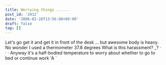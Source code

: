 ```yaml
---
title: Worrying things ......
post_id: '3412'
date: '2006-02-28T13:56:00+09:00'
draft: false
tag: []
---
```


Let's go get it and get it in front of the desk ... but awesome body is heavy. No wonder I used a thermometer 37.8 degrees What is this harassment? _? · · · Anyway it's a half-bodied temperature to worry about whether to go to bed or continue work 'A `